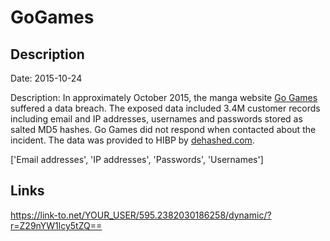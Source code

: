 # GoGames

## Description

Date: 2015-10-24

Description:
In approximately October 2015, the manga website <a href="http://gogames.me" target="_blank" rel="noopener">Go Games</a> suffered a data breach. The exposed data included 3.4M customer records including email and IP addresses, usernames and passwords stored as salted MD5 hashes. Go Games did not respond when contacted about the incident. The data was provided to HIBP by <a href="https://dehashed.com/" target="_blank" rel="noopener">dehashed.com</a>.


['Email addresses', 'IP addresses', 'Passwords', 'Usernames']

## Links

https://link-to.net/YOUR_USER/595.2382030186258/dynamic/?r=Z29nYW1lcy5tZQ==